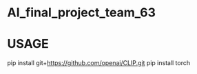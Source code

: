 # AI_final_project_team_63

# USAGE
pip install git+https://github.com/openai/CLIP.git
pip install torch